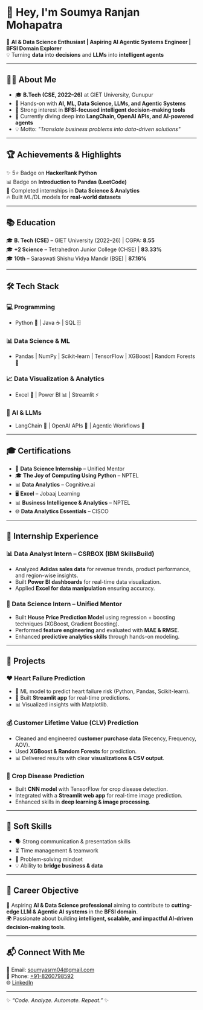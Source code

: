 # 👋 Hey, I'm Soumya Ranjan Mohapatra  

🚀 **AI & Data Science Enthusiast | Aspiring AI Agentic Systems Engineer | BFSI Domain Explorer**  
💡 Turning **data** into **decisions** and **LLMs** into **intelligent agents**  

---

## 🧑‍💻 About Me  
- 🎓 **B.Tech (CSE, 2022–26)** at GIET University, Gunupur  
- 💼 Hands-on with **AI, ML, Data Science, LLMs, and Agentic Systems**  
- 🔬 Strong interest in **BFSI-focused intelligent decision-making tools**  
- 🌱 Currently diving deep into **LangChain, OpenAI APIs, and AI-powered agents**  
- 💡 Motto: *"Translate business problems into data-driven solutions"*  

---

## 🏆 Achievements & Highlights  
✨ 5⭐ Badge on **HackerRank Python**  
📊 Badge on **Introduction to Pandas (LeetCode)**  
🏅 Completed internships in **Data Science & Analytics**  
🔥 Built ML/DL models for **real-world datasets**  

---

## 📚 Education  
🎓 **B. Tech (CSE)** – GIET University (2022–26) | CGPA: **8.55**  
🎓 **+2 Science** – Tetrahedron Junior College (CHSE) | **83.33%**  
🎓 **10th** – Saraswati Shishu Vidya Mandir (BSE) | **87.16%**  

---

## 🛠️ Tech Stack  

### 💻 Programming  
- Python 🐍 | Java ☕ | SQL 🗄️  

### 📊 Data Science & ML  
- Pandas | NumPy | Scikit-learn | TensorFlow | XGBoost | Random Forests 🌳  

### 📈 Data Visualization & Analytics  
- Excel 📑 | Power BI 📊 | Streamlit ⚡  

### 🔮 AI & LLMs  
- LangChain 🔗 | OpenAI APIs 🤖 | Agentic Workflows 🧠  

---

## 🎓 Certifications  
- 🧾 **Data Science Internship** – Unified Mentor  
- 🎓 **The Joy of Computing Using Python** – NPTEL  
- 📊 **Data Analytics** – Cognitive.ai  
- 🖥️ **Excel** – Jobaaj Learning  
- 📊 **Business Intelligence & Analytics** – NPTEL  
- 🌐 **Data Analytics Essentials** – CISCO  

---

## 💼 Internship Experience  

### 📊 Data Analyst Intern – **CSRBOX (IBM SkillsBuild)**  
- Analyzed **Adidas sales data** for revenue trends, product performance, and region-wise insights.  
- Built **Power BI dashboards** for real-time data visualization.  
- Applied **Excel for data manipulation** ensuring accuracy.  

### 🤖 Data Science Intern – **Unified Mentor**  
- Built **House Price Prediction Model** using regression + boosting techniques (XGBoost, Gradient Boosting).  
- Performed **feature engineering** and evaluated with **MAE & RMSE**.  
- Enhanced **predictive analytics skills** through hands-on modeling.  

---

## 🚀 Projects  

### ❤️ Heart Failure Prediction  
- 🧠 ML model to predict heart failure risk (Python, Pandas, Scikit-learn).  
- 🎨 Built **Streamlit app** for real-time predictions.  
- 📊 Visualized insights with Matplotlib.  

### 💰 Customer Lifetime Value (CLV) Prediction  
- Cleaned and engineered **customer purchase data** (Recency, Frequency, AOV).  
- Used **XGBoost & Random Forests** for prediction.  
- 📊 Delivered results with clear **visualizations & CSV output**.  

### 🌱 Crop Disease Prediction  
- Built **CNN model** with TensorFlow for crop disease detection.  
- Integrated with a **Streamlit web app** for real-time image prediction.  
- Enhanced skills in **deep learning & image processing**.  

---

## 🌟 Soft Skills  
- 🗣️ Strong communication & presentation skills  
- ⏳ Time management & teamwork  
- 🧩 Problem-solving mindset  
- 💡 Ability to **bridge business & data**  

---

## 🎯 Career Objective  
💼 Aspiring **AI & Data Science professional** aiming to contribute to **cutting-edge LLM & Agentic AI systems** in the **BFSI domain**.  
🌍 Passionate about building **intelligent, scalable, and impactful AI-driven decision-making tools**.  

---

## 📬 Connect With Me  
📧 Email: [soumyasrm04@gmail.com](mailto:soumyasrm04@gmail.com)  
📱 Phone: [+91-8260798592](tel:+918260798592)  
🌐 [LinkedIn](www.linkedin.com/in/srmohapatra)

---

✨ *“Code. Analyze. Automate. Repeat.”* ✨  


<!--
**SoumyaRM2004/SoumyaRM2004** is a ✨ _special_ ✨ repository because its `README.md` (this file) appears on your GitHub profile.

Here are some ideas to get you started:

- 🔭 I’m currently working on ...
- 🌱 I’m currently learning ...
- 👯 I’m looking to collaborate on ...
- 🤔 I’m looking for help with ...
- 💬 Ask me about ...
- 📫 How to reach me: ...
- 😄 Pronouns: ...
- ⚡ Fun fact: ...
-->
